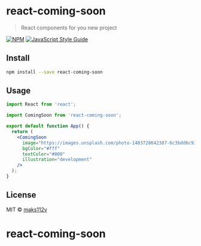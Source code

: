 # react-coming-soon

> React components for you new project

[![NPM](https://img.shields.io/npm/v/react-coming-soon.svg)](https://www.npmjs.com/package/react-coming-soon) [![JavaScript Style Guide](https://img.shields.io/badge/code_style-standard-brightgreen.svg)](https://standardjs.com)

## Install

```bash
npm install --save react-coming-soon
```

## Usage

```jsx
import React from 'react';

import ComingSoon from 'react-coming-soon';

export default function App() {
  return (
    <ComingSoon
      image="https://images.unsplash.com/photo-1483728642387-6c3bdd6c93e5?ixlib=rb-1.2.1&ixid=eyJhcHBfaWQiOjEyMDd9&auto=format&fit=crop&w=2110&q=80"
      bgColor="#fff"
      textColor="#000"
      illustration="development"
    />
  );
}
```

## License

MIT © [maks112v](https://github.com/maks112v)

# react-coming-soon
